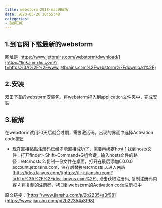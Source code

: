 ```yaml
---
title: webstorm-2018-mac破解版
date: 2020-05-26 10:55:48
categories:
- 破解IDE
---
```

## 1.到官网下载最新的webstorm

网址是
[https://www.jetbrains.com/webstorm/download/](https://link.jianshu.com/?t=https%3A%2F%2Fwww.jetbrains.com%2Fwebstorm%2Fdownload%2F)

## 2.安装

双击下载的webstorm安装包，将webstorm拖入到application文件夹中，完成安装

## 3.破解

在webstorm试用30天后就会过期，需要激活码，出现的界面中选择Activation code按钮

*   现在直接黏贴注册码已经不能直接成功了，需要再绑定host
    1.找到hosts文件：打开finder> Shift+Command+G组合键，输入hosts文件的路径：/etc/hosts
    2.复制一份文件在桌面，打开在最后添加0.0.0.0 account.jetbrains.com，保存后替换/etc/hosts
    3.进入网站 [http://idea.lanyus.com/](https://link.jianshu.com?t=http%3A%2F%2Fidea.lanyus.com%2F), 点击获取注册码, 复制注册码内容
    4.将复制的注册码，拷贝到webstorm的Activation code注册框中

原文链接：[https://www.jianshu.com/p/2b22354a3f98](https://www.jianshu.com/p/2b22354a3f98)
